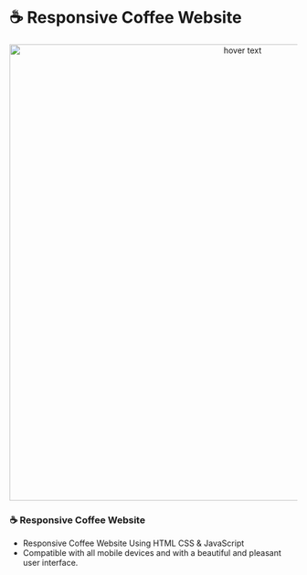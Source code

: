 # ☕ Responsive Coffee Website



<p align="center">
  <a href="https://batuhan37.github.io/Responsive-Coffee-Website/">
  <img src="https://r.resimlink.com/KghaD5I4Pm.png" width="800px" title="hover text">
  </a>
</p>

### ☕ Responsive Coffee Website
- Responsive Coffee Website Using HTML CSS & JavaScript
- Compatible with all mobile devices and with a beautiful and pleasant user interface.




